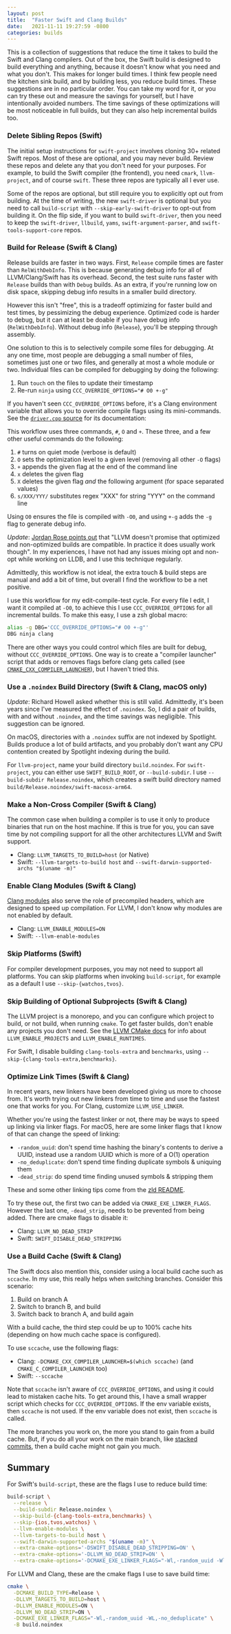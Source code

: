 ```yaml
---
layout: post
title:  "Faster Swift and Clang Builds"
date:   2021-11-11 19:27:59 -0800
categories: builds
---
```


This is a collection of suggestions that reduce the time it takes to build the Swift and Clang compilers. Out of the box, the Swift build is designed to build everything and anything, because it doesn't know what you need and what you don't. This makes for longer build times. I think few people need the kitchen sink build, and by building less, you reduce build times. These suggestions are in no particular order. You can take my word for it, or you can try these out and measure the savings for yourself, but I have intentionally avoided numbers. The time savings of these optimizations will be most noticeable in full builds, but they can also help incremental builds too.

### Delete Sibling Repos (Swift)

The initial setup instructions for `swift-project` involves cloning 30+ related Swift repos. Most of these are optional, and you may never build. Review these repos and delete any that you don't need for your purposes. For example, to build the Swift compiler (the frontend), you need `cmark`, `llvm-project`, and of course `swift`. These three repos are typically all I ever use.

Some of the repos are optional, but still require you to explicitly opt out from building. At the time of writing, the new `swift-driver` is optional but you need to call `build-script` with `--skip-early-swift-driver` to opt-out from building it. On the flip side, if you want to build `swift-driver`, then you need to keep the `swift-driver`, `llbuild`, `yams`, `swift-argument-parser`, and `swift-tools-support-core` repos.

### Build for Release (Swift & Clang)

Release builds are faster in two ways. First, `Release` compile times are faster than `RelWithDebInfo`. This is because generating debug info for all of LLVM/Clang/Swift has its overhead. Second, the test suite runs faster with `Release` builds than with `Debug` builds. As an extra, if you're running low on disk space, skipping debug info results in a smaller build directory.

However this isn't "free", this is a tradeoff optimizing for faster build and test times, by pessimizing the debug experience. Optimized code is harder to debug, but it can at least be doable if you have debug info (`RelWithDebInfo`). Without debug info (`Release`), you'll be stepping through assembly.

One solution to this is to selectively compile some files for debugging. At any one time, most people are debugging a small number of files, sometimes just one or two files, and generally at most a whole module or two. Individual files can be compiled for debugging by doing the following:

1. Run `touch` on the files to update their timestamp
2. Re-run `ninja` using `CCC_OVERRIDE_OPTIONS="# O0 +-g"`

If you haven't seen `CCC_OVERRIDE_OPTIONS` before, it's a Clang environment variable that allows you to override compile flags using its mini-commands. See the [`driver.cpp` source](https://github.com/llvm/llvm-project/blob/93a1fc2e18b452216be70f534da42f7702adbe1d/clang/tools/driver/driver.cpp#L79-L105) for its documentation:

This workflow uses three commands, `#`, `O` and `+`. These three, and a few other useful commands do the following:

1. `#` turns on quiet mode (verbose is default)
2. `O` sets the optimization level to a given level (removing all other `-O` flags)
3. `+` appends the given flag at the end of the command line
4. `x` deletes the given flag
5. `X` deletes the given flag _and_ the following argument (for space separated values)
6. `s/XXX/YYY/` substitutes regex "XXX" for string "YYY" on the command line

Using `O0` ensures the file is compiled with `-O0`, and using `+-g` adds the `-g` flag to generate debug info.

*Update*: [Jordan Rose points out](https://twitter.com/UINT_MIN/status/1460853194796331008) that "LLVM doesn't promise that optimized and non-optimized builds are compatible. In practice it does usually work though". In my experiences, I have not had any issues mixing opt and non-opt while working on LLDB, and I use this technique regularly.

Admittedly, this workflow is not ideal, the extra touch & build steps are manual and add a bit of time, but overall I find the workflow to be a net positive.

I use this workflow for my edit-compile-test cycle. For every file I edit, I want it compiled at `-O0`, to achieve this I use `CCC_OVERRIDE_OPTIONS` for all incremental builds. To make this easy, I use a zsh global macro:

```sh
alias -g DBG='CCC_OVERRIDE_OPTIONS="# O0 +-g"'
DBG ninja clang
```

There are other ways you could control which files are built for debug, without `CCC_OVERRIDE_OPTIONS`. One way is to create a "compiler launcher" script that adds or removes flags before clang gets called (see [`CMAKE_CXX_COMPILER_LAUNCHER`](https://cmake.org/cmake/help/latest/variable/CMAKE_LANG_COMPILER_LAUNCHER.html#variable:CMAKE_%3CLANG%3E_COMPILER_LAUNCHER)), but I haven't tried this.

### Use a `.noindex` Build Directory (Swift & Clang, macOS only)

*Update*: Richard Howell asked whether this is still valid. Admittedly, it's been years since I've measured the effect of `.noindex`. So, I did a pair of builds, with and without `.noindex`, and the time savings was negligible. This suggestion can be ignored.

On macOS, directories with a `.noindex` suffix are not indexed by Spotlight. Builds produce a lot of build artifacts, and you probably don't want any CPU contention created by Spotlight indexing during the build.

For `llvm-project`, name your build directory `build.noindex`. For `swift-project`, you can either use `SWIFT_BUILD_ROOT`, or `--build-subdir`. I use `--build-subdir Release.noindex`, which creates a swift build directory named `build/Release.noindex/swift-macosx-arm64`.

### Make a Non-Cross Compiler (Swift & Clang)

The common case when building a compiler is to use it only to produce binaries that run on the host machine. If this is true for you, you can save time by not compiling support for all the other architectures LLVM and Swift support.

* Clang: `LLVM_TARGETS_TO_BUILD=host` (or Native)
* Swift: `--llvm-targets-to-build host` and `--swift-darwin-supported-archs "$(uname -m)"`

### Enable Clang Modules (Swift & Clang)

[Clang modules](https://clang.llvm.org/docs/Modules.html) also serve the role of precompiled headers, which are designed to speed up compilation. For LLVM, I don't know why modules are not enabled by default.

* Clang: `LLVM_ENABLE_MODULES=ON`
* Swift: `--llvm-enable-modules`

### Skip Platforms (Swift)

For compiler development purposes, you may not need to support all platforms. You can skip platforms when invoking `build-script`, for example as a default I use `--skip-{watchos,tvos}`.

### Skip Building of Optional Subprojects (Swift & Clang)

The LLVM project is a monorepo, and you can configure which project to build, or not build, when running `cmake`. To get faster builds, don't enable any projects you don't need. See the [LLVM CMake docs](https://llvm.org/docs/CMake.html) for info about `LLVM_ENABLE_PROJECTS` and `LLVM_ENABLE_RUNTIMES`.

For Swift, I disable building `clang-tools-extra` and `benchmarks`, using `--skip-{clang-tools-extra,benchmarks}`.

### Optimize Link Times (Swift & Clang)

In recent years, new linkers have been developed giving us more to choose from. It's worth trying out new linkers from time to time and use the fastest one that works for you. For Clang, customize `LLVM_USE_LINKER`.

Whether you're using the fastest linker or not, there may be ways to speed up linking via linker flags. For macOS, here are some linker flags that I know of that can change the speed of linking:

* `-random_uuid`: don't spend time hashing the binary's contents to derive a UUID, instead use a random UUID which is more of a O(1) operation
* `-no_deduplicate`: don't spend time finding duplicate symbols & uniquing them
* `-dead_strip`: do spend time finding unused symbols & stripping them

These and some other linking tips come from the [zld README](https://github.com/michaeleisel/zld/blob/741a5bf2b73b15d26221443a5fd789494c042264/README.md#other-things-to-speed-up-linking).

To try these out, the first two can be added via `CMAKE_EXE_LINKER_FLAGS`. However the last one, `-dead_strip`, needs to be prevented from being added. There are cmake flags to disable it:

* Clang: `LLVM_NO_DEAD_STRIP`
* Swift: `SWIFT_DISABLE_DEAD_STRIPPING`

### Use a Build Cache (Swift & Clang)

The Swift docs also mention this, consider using a local build cache such as `sccache`. In my use, this really helps when switching branches. Consider this scenario:

1. Build on branch A
2. Switch to branch B, and build
3. Switch back to branch A, and build again

With a build cache, the third step could be up to 100% cache hits (depending on how much cache space is configured).

To use `sccache`, use the following flags:

* Clang: `-DCMAKE_CXX_COMPILER_LAUNCHER=$(which sccache)` (and `CMAKE_C_COMPILER_LAUNCHER` too)
* Swift: `--sccache`

Note that `sccache` isn't aware of `CCC_OVERRIDE_OPTIONS`, and using it could lead to mistaken cache hits. To get around this, I have a small wrapper script which checks for `CCC_OVERRIDE_OPTIONS`. If the env variable exists, then `sccache` is not used. If the env variable does not exist, then `sccache` is called.

The more branches you work on, the more you stand to gain from a build cache. But, if you do all your work on the main branch, like [stacked commits](https://kastiglione.github.io/git/2020/09/11/git-stacked-commits.html), then a build cache might not gain you much.

## Summary

For Swift's `build-script`, these are the flags I use to reduce build time:

```sh
build-script \
  --release \
  --build-subdir Release.noindex \
  --skip-build-{clang-tools-extra,benchmarks} \
  --skip-{ios,tvos,watchos} \
  --llvm-enable-modules \
  --llvm-targets-to-build host \
  --swift-darwin-supported-archs "$(uname -m)" \
  --extra-cmake-options='-DSWIFT_DISABLE_DEAD_STRIPPING=ON' \
  --extra-cmake-options='-DLLVM_NO_DEAD_STRIP=ON' \
  --extra-cmake-options='-DCMAKE_EXE_LINKER_FLAGS="-Wl,-random_uuid -Wl,-no_deduplicate"'
```

For LLVM and Clang, these are the cmake flags I use to save build time:

```sh
cmake \
  -DCMAKE_BUILD_TYPE=Release \
  -DLLVM_TARGETS_TO_BUILD=host \
  -DLLVM_ENABLE_MODULES=ON \
  -DLLVM_NO_DEAD_STRIP=ON \
  -DCMAKE_EXE_LINKER_FLAGS="-Wl,-random_uuid -WL,-no_deduplicate" \
  -B build.noindex
```
